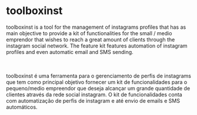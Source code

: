 # toolboxinst

<p>
 toolboxinst is a tool for the management of instagrams profiles that has as main objective to provide a kit of functionalities for the small / medio emprendor that wishes to reach a great amount of clients through the instagram social network. The feature kit features automation of instagram profiles and even automatic email and SMS sending.
</p>
<br>
<br>
toolboxinst é uma ferramenta para o gerenciamento de perfis de instagrams que tem como principal objetivo fornecer um kit de funcionalidades para o pequeno/medio empreendor que deseja alcançar um grande quantidade de clientes através da rede social instagram. O kit de funcionalidades conta com automatização de perfis de instagram e até envio de emails e SMS automáticos.
